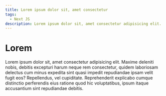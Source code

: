 ```yaml
---
title: Lorem ipsum dolor sit, amet consectetur
tags:
  - Next JS
description: Lorem ipsum dolor sit, amet consectetur adipisicing elit. Maxime deleniti nobis, debitis excepturi harum neque
---
```


# Lorem

Lorem ipsum dolor sit, amet consectetur adipisicing elit. Maxime deleniti nobis, debitis excepturi harum neque rem consectetur, quidem laboriosam delectus cum minus expedita sint quasi impedit repudiandae ipsam velit fugit eos? Repellendus, vel cupiditate. Reprehenderit explicabo cumque distinctio perferendis eius ratione quod hic voluptatibus, ipsum itaque accusantium sint repudiandae debitis.
